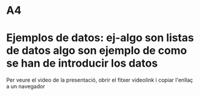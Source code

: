 # A4


Ejemplos de datos:
ej-algo son listas de datos
algo son ejemplo de como se han de introducir los datos
=======
Per veure el video de la presentació, obrir el fitxer videolink i copiar l'enllaç a un navegador

